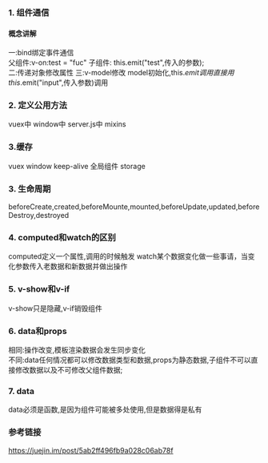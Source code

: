 ### 1. 组件通信
#### 概念讲解
一:bind绑定事件通信  
父组件:v-on:test = "fuc"  子组件: this.emit("test",传入的参数);  
二:传递对象修改属性
三:v-model修改
model初始化,this.$emit调用
直接用this.$emit("input",传入参数)调用
### 2. 定义公用方法
vuex中
window中
server.js中
mixins
### 3.缓存
vuex
window
keep-alive
全局组件
storage
### 3. 生命周期
beforeCreate,created,beforeMounte,mounted,beforeUpdate,updated,beforeDestroy,destroyed
### 4. computed和watch的区别
computed定义一个属性,调用的时候触发
watch某个数据变化做一些事请，当变化参数传入老数据和新数据并做出操作
### 5. v-show和v-if
v-show只是隐藏,v-if销毁组件
### 6. data和props
相同:操作改变,模板渲染数据会发生同步变化  
不同:data任何情况都可以修改数据类型和数据,props为静态数据,子组件不可以直接修改数据以及不可修改父组件数据;
### 7. data
data必须是函数,是因为组件可能被多处使用,但是数据得是私有
### 参考链接
https://juejin.im/post/5ab2ff496fb9a028c06ab78f
